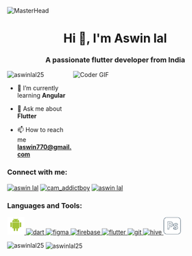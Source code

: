 ![MasterHead](https://miro.medium.com/max/1400/1*vkfI4nFNheC5v0p7wzDtGg.gif)
<h1 align="center">Hi 👋, I'm Aswin lal</h1>
<h3 align="center">A passionate flutter developer from India</h3>

<img align="right" alt="Coder GIF" height=250 width=350 src="https://cdn.dribbble.com/users/1277312/screenshots/14733298/media/39b1045e593737587dd60e42c8422d1f.gif" />
<p align="left"> <img src="https://komarev.com/ghpvc/?username=aswinlal25&label=Profile%20views&color=0e75b6&style=flat" alt="aswinlal25" /> </p>

- 🌱 I’m currently learning **Angular**
-  💬 Ask me about **Flutter**

- 📫 How to reach me **laswin770@gmail.com**

<h3 align="left">Connect with me:</h3>
<p align="left">
<a href="https://www.linkedin.com/in/aswin-lal-105205274/" target="blank"><img align="center" src="https://raw.githubusercontent.com/rahuldkjain/github-profile-readme-generator/master/src/images/icons/Social/linked-in-alt.svg" alt="aswin lal" height="30" width="40" /></a>
<a href="https://instagram.com/cam_addictboy" target="blank"><img align="center" src="https://raw.githubusercontent.com/rahuldkjain/github-profile-readme-generator/master/src/images/icons/Social/instagram.svg" alt="cam_addictboy" height="30" width="40" /></a>
<a href="https://leetcode.com/aswinlal2012/" target="blank"><img align="center" src="https://raw.githubusercontent.com/rahuldkjain/github-profile-readme-generator/master/src/images/icons/Social/leet-code.svg" alt="aswin lal" height="30" width="40" /></a>
</p>

<h3 align="left">Languages and Tools:</h3>
<p align="left"> <a href="https://developer.android.com" target="_blank" rel="noreferrer"> <img src="https://raw.githubusercontent.com/devicons/devicon/master/icons/android/android-original-wordmark.svg" alt="android" width="40" height="40"/> </a> <a href="https://dart.dev" target="_blank" rel="noreferrer"> <img src="https://www.vectorlogo.zone/logos/dartlang/dartlang-icon.svg" alt="dart" width="40" height="40"/> </a> <a href="https://www.figma.com/" target="_blank" rel="noreferrer"> <img src="https://www.vectorlogo.zone/logos/figma/figma-icon.svg" alt="figma" width="40" height="40"/> </a> <a href="https://firebase.google.com/" target="_blank" rel="noreferrer"> <img src="https://www.vectorlogo.zone/logos/firebase/firebase-icon.svg" alt="firebase" width="40" height="40"/> </a> <a href="https://flutter.dev" target="_blank" rel="noreferrer"> <img src="https://www.vectorlogo.zone/logos/flutterio/flutterio-icon.svg" alt="flutter" width="40" height="40"/> </a> <a href="https://git-scm.com/" target="_blank" rel="noreferrer"> <img src="https://www.vectorlogo.zone/logos/git-scm/git-scm-icon.svg" alt="git" width="40" height="40"/> </a> <a href="https://hive.apache.org/" target="_blank" rel="noreferrer"> <img src="https://www.vectorlogo.zone/logos/apache_hive/apache_hive-icon.svg" alt="hive" width="40" height="40"/> </a> <a href="https://www.photoshop.com/en" target="_blank" rel="noreferrer"> <img src="https://raw.githubusercontent.com/devicons/devicon/master/icons/photoshop/photoshop-line.svg" alt="photoshop" width="40" height="40"/> </a> </p>

<p><img align="left" src="https://github-readme-stats.vercel.app/api/top-langs?username=aswinlal25&show_icons=true&locale=en&layout=compact" alt="aswinlal25" /></p>

<p>&nbsp;<img align="center" src="https://github-readme-stats.vercel.app/api?username=aswinlal25&show_icons=true&locale=en" alt="aswinlal25" /></p>
